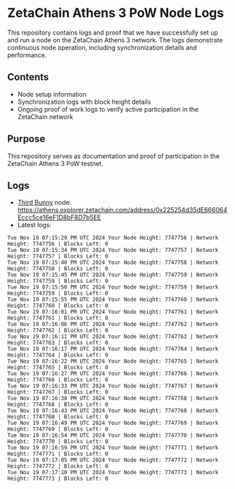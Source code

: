 # ZetaChain Athens 3 PoW Node Logs
This repository contains logs and proof that we have successfully set up and run a node on the ZetaChain Athens 3 network. The logs demonstrate continuous node operation, including synchronization details and performance.

## Contents
- Node setup information
- Synchronization logs with block height details
- Ongoing proof of work logs to verify active participation in the ZetaChain network

## Purpose
This repository serves as documentation and proof of participation in the ZetaChain Athens 3 PoW testnet.

## Logs

- [Third Bunny](https://thirdbunny.xyz/) node: https://athens.explorer.zetachain.com/address/0x225254d35dE666064Eccc5ce16eF1D8bF8D7b5EE
- Latest logs:
```
Tue Nov 19 07:15:29 PM UTC 2024 Your Node Height: 7747756 | Network Height: 7747756 | Blocks Left: 0
Tue Nov 19 07:15:34 PM UTC 2024 Your Node Height: 7747757 | Network Height: 7747757 | Blocks Left: 0
Tue Nov 19 07:15:40 PM UTC 2024 Your Node Height: 7747758 | Network Height: 7747758 | Blocks Left: 0
Tue Nov 19 07:15:45 PM UTC 2024 Your Node Height: 7747759 | Network Height: 7747759 | Blocks Left: 0
Tue Nov 19 07:15:50 PM UTC 2024 Your Node Height: 7747759 | Network Height: 7747759 | Blocks Left: 0
Tue Nov 19 07:15:55 PM UTC 2024 Your Node Height: 7747760 | Network Height: 7747760 | Blocks Left: 0
Tue Nov 19 07:16:01 PM UTC 2024 Your Node Height: 7747761 | Network Height: 7747761 | Blocks Left: 0
Tue Nov 19 07:16:06 PM UTC 2024 Your Node Height: 7747762 | Network Height: 7747762 | Blocks Left: 0
Tue Nov 19 07:16:11 PM UTC 2024 Your Node Height: 7747763 | Network Height: 7747763 | Blocks Left: 0
Tue Nov 19 07:16:17 PM UTC 2024 Your Node Height: 7747764 | Network Height: 7747764 | Blocks Left: 0
Tue Nov 19 07:16:22 PM UTC 2024 Your Node Height: 7747765 | Network Height: 7747765 | Blocks Left: 0
Tue Nov 19 07:16:27 PM UTC 2024 Your Node Height: 7747766 | Network Height: 7747766 | Blocks Left: 0
Tue Nov 19 07:16:33 PM UTC 2024 Your Node Height: 7747767 | Network Height: 7747767 | Blocks Left: 0
Tue Nov 19 07:16:38 PM UTC 2024 Your Node Height: 7747768 | Network Height: 7747768 | Blocks Left: 0
Tue Nov 19 07:16:43 PM UTC 2024 Your Node Height: 7747768 | Network Height: 7747768 | Blocks Left: 0
Tue Nov 19 07:16:49 PM UTC 2024 Your Node Height: 7747769 | Network Height: 7747769 | Blocks Left: 0
Tue Nov 19 07:16:54 PM UTC 2024 Your Node Height: 7747770 | Network Height: 7747770 | Blocks Left: 0
Tue Nov 19 07:16:59 PM UTC 2024 Your Node Height: 7747771 | Network Height: 7747771 | Blocks Left: 0
Tue Nov 19 07:17:05 PM UTC 2024 Your Node Height: 7747772 | Network Height: 7747772 | Blocks Left: 0
Tue Nov 19 07:17:10 PM UTC 2024 Your Node Height: 7747773 | Network Height: 7747773 | Blocks Left: 0
```
